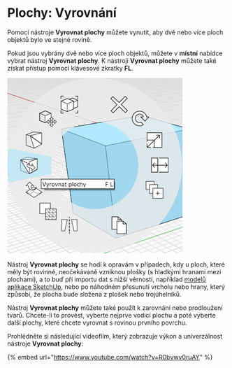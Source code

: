 # Plochy: Vyrovnání

Pomocí nástroje **Vyrovnat plochy** můžete vynutit, aby dvě nebo více ploch objektů bylo ve stejné rovině.

Pokud jsou vybrány dvě nebo více ploch objektů, můžete v **místní** nabídce vybrat nástroj **Vyrovnat plochy**. K nástroji **Vyrovnat plochy** můžete také získat přístup pomocí klávesové zkratky **FL**.

![](../.gitbook/assets/flatten_faces.png)

Nástroj **Vyrovnat plochy** se hodí k opravám v případech, kdy u ploch, které měly být rovinné, neočekávaně vzniknou plošky \(s hladkými hranami mezi plochami\), a to buď při importu dat s nižší věrností, například [modelů aplikace SketchUp](https://formit.autodesk.com/blog/post/using-formit-to-get-sketchup-data-into-revit#flatten), nebo po náhodném přesunutí vrcholu nebo hrany, který způsobí, že plocha bude složena z plošek nebo trojúhelníků.

Nástroj **Vyrovnat plochy** můžete také použít k zarovnání nebo prodloužení tvarů. Chcete-li to provést, vyberte nejprve vodicí plochu a poté vyberte další plochy, které chcete vyrovnat s rovinou prvního povrchu.

Prohlédněte si následující videofilm, který zobrazuje výkon a univerzálnost nástroje **Vyrovnat plochy**:

{% embed url="https://www.youtube.com/watch?v=R0bvwv0ruAY" %}





